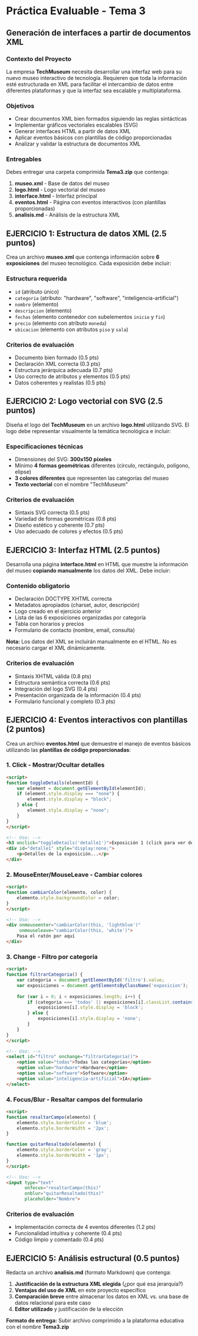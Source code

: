 # Práctica Evaluable - Tema 3

## Generación de interfaces a partir de documentos XML

### Contexto del Proyecto

La empresa **TechMuseum** necesita desarrollar una interfaz web para su nuevo museo interactivo de tecnología. Requieren que toda la información esté estructurada en XML para facilitar el intercambio de datos entre diferentes plataformas y que la interfaz sea escalable y multiplataforma.

### Objetivos

- Crear documentos XML bien formados siguiendo las reglas sintácticas
- Implementar gráficos vectoriales escalables (SVG)
- Generar interfaces HTML a partir de datos XML
- Aplicar eventos básicos con plantillas de código proporcionadas
- Analizar y validar la estructura de documentos XML

### Entregables

Debes entregar una carpeta comprimida **Tema3.zip** que contenga:

1. **museo.xml** - Base de datos del museo
2. **logo.html** - Logo vectorial del museo
3. **interface.html** - Interfaz principal
4. **eventos.html** - Página con eventos interactivos (con plantillas proporcionadas)
5. **analisis.md** - Análisis de la estructura XML

## **EJERCICIO 1: Estructura de datos XML (2.5 puntos)**

Crea un archivo **museo.xml** que contenga información sobre **6 exposiciones** del museo tecnológico. Cada exposición debe incluir:

### Estructura requerida

- `id` (atributo único)
- `categoria` (atributo: "hardware", "software", "inteligencia-artificial")
- `nombre` (elemento)
- `descripcion` (elemento)
- `fechas` (elemento contenedor con subelementos `inicio` y `fin`)
- `precio` (elemento con atributo `moneda`)
- `ubicacion` (elemento con atributos `piso` y `sala`)

### Criterios de evaluación

- Documento bien formado (0.5 pts)
- Declaración XML correcta (0.3 pts)
- Estructura jerárquica adecuada (0.7 pts)
- Uso correcto de atributos y elementos (0.5 pts)
- Datos coherentes y realistas (0.5 pts)

## **EJERCICIO 2: Logo vectorial con SVG (2.5 puntos)**

Diseña el logo del **TechMuseum** en un archivo **logo.html** utilizando SVG. El logo debe representar visualmente la temática tecnológica e incluir:

### Especificaciones técnicas

- Dimensiones del SVG: **300x150 píxeles**
- Mínimo **4 formas geométricas** diferentes (círculo, rectángulo, polígono, elipse)
- **3 colores diferentes** que representen las categorías del museo
- **Texto vectorial** con el nombre "TechMuseum"

### Criterios de evaluación

- Sintaxis SVG correcta (0.5 pts)
- Variedad de formas geométricas (0.8 pts)
- Diseño estético y coherente (0.7 pts)
- Uso adecuado de colores y efectos (0.5 pts)

## **EJERCICIO 3: Interfaz HTML (2.5 puntos)**

Desarrolla una página **interface.html** en HTML que muestre la información del museo **copiando manualmente** los datos del XML. Debe incluir:

### Contenido obligatorio

- Declaración DOCTYPE XHTML correcta
- Metadatos apropiados (charset, autor, descripción)
- Logo creado en el ejercicio anterior
- Lista de las 6 exposiciones organizadas por categoría
- Tabla con horarios y precios
- Formulario de contacto (nombre, email, consulta)

**Nota:** Los datos del XML se incluirán manualmente en el HTML. No es necesario cargar el XML dinámicamente.

### Criterios de evaluación

- Sintaxis XHTML válida (0.8 pts)
- Estructura semántica correcta (0.6 pts)
- Integración del logo SVG (0.4 pts)
- Presentación organizada de la información (0.4 pts)
- Formulario funcional y completo (0.3 pts)

## **EJERCICIO 4: Eventos interactivos con plantillas (2 puntos)**

Crea un archivo **eventos.html** que demuestre el manejo de eventos básicos utilizando las **plantillas de código proporcionadas**:

### 1. Click - Mostrar/Ocultar detalles

```html
<script>
function toggleDetails(elementId) {
    var element = document.getElementById(elementId);
    if (element.style.display === "none") {
        element.style.display = "block";
    } else {
        element.style.display = "none";
    }
}
</script>

<!-- Uso: -->
<h3 onclick="toggleDetails('detalle1')">Exposición 1 (click para ver detalles)</h3>
<div id="detalle1" style="display:none;">
    <p>Detalles de la exposición...</p>
</div>
```

### 2. MouseEnter/MouseLeave - Cambiar colores

```html
<script>
function cambiarColor(elemento, color) {
    elemento.style.backgroundColor = color;
}
</script>

<!-- Uso: -->
<div onmouseenter="cambiarColor(this, 'lightblue')" 
     onmouseleave="cambiarColor(this, 'white')">
    Pasa el ratón por aquí
</div>
```

### 3. Change - Filtro por categoría

```html
<script>
function filtrarCategoria() {
    var categoria = document.getElementById('filtro').value;
    var exposiciones = document.getElementsByClassName('exposicion');
    
    for (var i = 0; i < exposiciones.length; i++) {
        if (categoria === 'todas' || exposiciones[i].classList.contains(categoria)) {
            exposiciones[i].style.display = 'block';
        } else {
            exposiciones[i].style.display = 'none';
        }
    }
}
</script>

<!-- Uso: -->
<select id="filtro" onchange="filtrarCategoria()">
    <option value="todas">Todas las categorías</option>
    <option value="hardware">Hardware</option>
    <option value="software">Software</option>
    <option value="inteligencia-artificial">IA</option>
</select>
```

### 4. Focus/Blur - Resaltar campos del formulario

```html
<script>
function resaltarCampo(elemento) {
    elemento.style.borderColor = 'blue';
    elemento.style.borderWidth = '2px';
}

function quitarResaltado(elemento) {
    elemento.style.borderColor = 'gray';
    elemento.style.borderWidth = '1px';
}
</script>

<!-- Uso: -->
<input type="text" 
       onfocus="resaltarCampo(this)" 
       onblur="quitarResaltado(this)" 
       placeholder="Nombre">
```

### Criterios de evaluación

- Implementación correcta de 4 eventos diferentes (1.2 pts)
- Funcionalidad intuitiva y coherente (0.4 pts)
- Código limpio y comentado (0.4 pts)

## **EJERCICIO 5: Análisis estructural (0.5 puntos)**

Redacta un archivo **analisis.md** (formato Markdown) que contenga:

1. **Justificación de la estructura XML elegida** (¿por qué esa jerarquía?)
2. **Ventajas del uso de XML** en este proyecto específico
3. **Comparación breve** entre almacenar los datos en XML vs. una base de datos relacional para este caso
4. **Editor utilizado** y justificación de la elección

**Formato de entrega:** Subir archivo comprimido a la plataforma educativa con el nombre **Tema3.zip**
